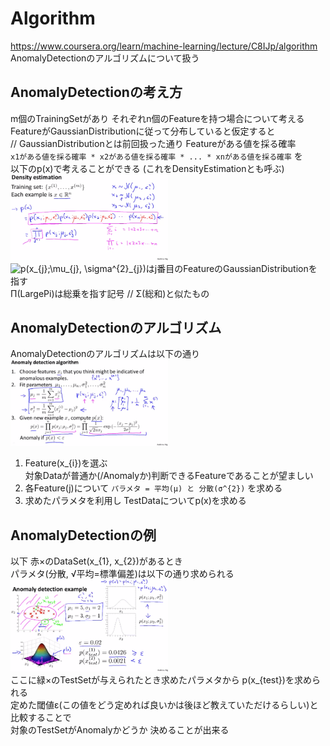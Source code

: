 # Algorithm
https://www.coursera.org/learn/machine-learning/lecture/C8IJp/algorithm  
AnomalyDetectionのアルゴリズムについて扱う  

## AnomalyDetectionの考え方
m個のTrainingSetがあり それぞれn個のFeatureを持つ場合について考える  
FeatureがGaussianDistributionに従って分布していると仮定すると  
// GaussianDistributionとは前回扱った通り Featureがある値を採る確率  
`x1がある値を採る確率 * x2がある値を採る確率 * ... * xnがある値を採る確率` を  
以下のp(x)で考えることができる (これをDensityEstimationとも呼ぶ)  
<img src="../../img/09_03_density_estimation.png" width=50% >  
<img src="https://latex.codecogs.com/gif.latex?p(x_{j};\mu_{j},&space;\sigma^{2}_{j})" title="p(x_{j};\mu_{j}, \sigma^{2}_{j})" />はj番目のFeatureのGaussianDistributionを指す  
Π(LargePi)は総乗を指す記号 // Σ(総和)と似たもの  

## AnomalyDetectionのアルゴリズム
AnomalyDetectionのアルゴリズムは以下の通り  
<img src="../../img/09_03_anomaly_detection_algorithm.png" width=50% >  
1. Feature(x_{i})を選ぶ  
	対象Dataが普通か(/Anomalyか)判断できるFeatureであることが望ましい  
1. 各Feature(j)について `パラメタ = 平均(μ) と 分散(σ^{2})` を求める  
1. 求めたパラメタを利用し TestDataについてp(x)を求める  

## AnomalyDetectionの例
以下 赤×のDataSet(x_{1}, x_{2})があるとき  
パラメタ(分散, √平均=標準偏差)は以下の通り求められる  
<img src="../../img/09_03_anomaly_detection_example.png" width=50% >  
ここに緑×のTestSetが与えられたとき求めたパラメタから p(x_{test})を求められる  
定めた閾値ε(この値をどう定めれば良いかは後ほど教えていただけるらしい)と比較することで  
対象のTestSetがAnomalyかどうか 決めることが出来る  
